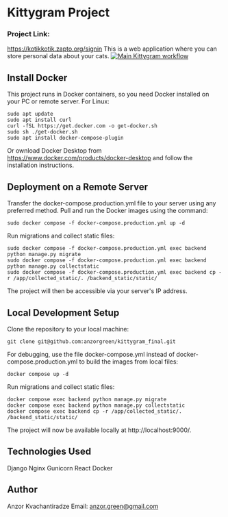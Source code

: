 # Kittygram Project
### Project Link:
https://kotikkotik.zapto.org/signin
This is a web application where you can store personal data about your cats.
[![Main Kittygram workflow](https://github.com/anzorgreen/kittygram_final/actions/workflows/main.yml/badge.svg)](https://github.com/anzorgreen/kittygram_final/actions/workflows/main.yml)
## Install Docker
This project runs in Docker containers, so you need Docker installed on your PC or remote server.
For Linux:
```
sudo apt update
sudo apt install curl
curl -fSL https://get.docker.com -o get-docker.sh
sudo sh ./get-docker.sh
sudo apt install docker-compose-plugin
```
Or ownload Docker Desktop from https://www.docker.com/products/docker-desktop and follow the installation instructions.

## Deployment on a Remote Server
Transfer the docker-compose.production.yml file to your server using any preferred method.
Pull and run the Docker images using the command:
```
sudo docker compose -f docker-compose.production.yml up -d
```
Run migrations and collect static files:
```
sudo docker compose -f docker-compose.production.yml exec backend python manage.py migrate
sudo docker compose -f docker-compose.production.yml exec backend python manage.py collectstatic
sudo docker compose -f docker-compose.production.yml exec backend cp -r /app/collected_static/. /backend_static/static/
```
The project will then be accessible via your server's IP address.

## Local Development Setup
Clone the repository to your local machine:
```
git clone git@github.com:anzorgreen/kittygram_final.git
```
For debugging, use the file docker-compose.yml instead of docker-compose.production.yml to build the images from local files:
```
docker compose up -d
```
Run migrations and collect static files:
```
docker compose exec backend python manage.py migrate
docker compose exec backend python manage.py collectstatic
docker compose exec backend cp -r /app/collected_static/. /backend_static/static/
```
The project will now be available locally at http://localhost:9000/.

## Technologies Used
Django
Nginx
Gunicorn
React
Docker
## Author
Anzor Kvachantiradze
Email: anzor.green@gmail.com
